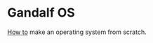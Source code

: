 # Gandalf OS

[How to][1] make an operating system from scratch.

[1]: http://www.cs.bham.ac.uk/~exr/lectures/opsys/10_11/lectures/os-dev.pdf

